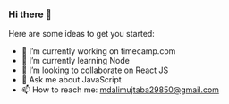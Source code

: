 ### Hi there 👋



Here are some ideas to get you started:

- 🔭 I’m currently working on timecamp.com
- 🌱 I’m currently learning Node
- 👯 I’m looking to collaborate on React JS
- 💬 Ask me about JavaScript
- 📫 How to reach me: mdalimujtaba29850@gmail.com


